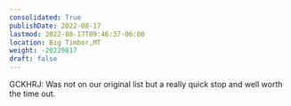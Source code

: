 ```yaml
---
consolidated: True
publishDate: 2022-08-17
lastmod: 2022-08-17T09:46:37-06:00
location: Big Timber,MT
weight: -20220817
draft: false
---
```

GCKHRJ:  Was not on our original list but a really quick stop and well worth the time out.
 